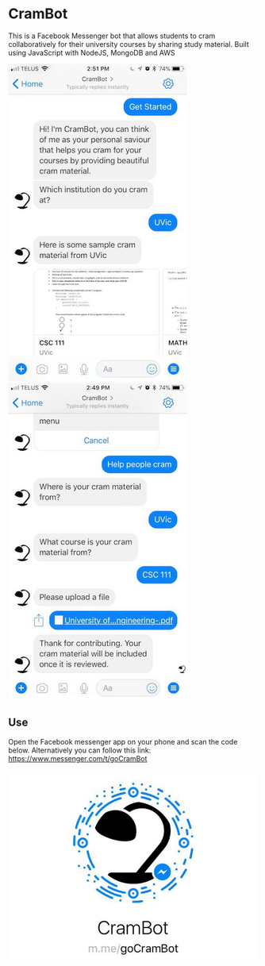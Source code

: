 # CramBot

This is a Facebook Messenger bot that allows students to cram collaboratively for
their university courses by sharing study material. 
Built using JavaScript with NodeJS, MongoDB and AWS

![ScreenShot](/doc/bot_consumtion.jpg)
![ScreenShot](/doc/bot_contribution.jpg)


## Use
Open the Facebook messenger app on your phone and scan the code below. 
Alternatively you can follow this link: https://www.messenger.com/t/goCramBot

![ScreenShot](/doc/bot_code.jpg)
